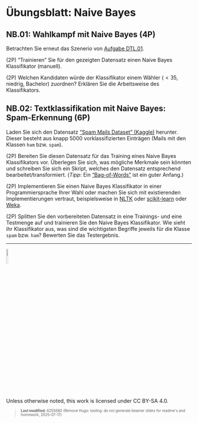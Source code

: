 # Übungsblatt: Naive Bayes

## NB.01: Wahlkampf mit Naive Bayes (4P)

Betrachten Sie erneut das Szenerio von [Aufgabe DTL.01](sheet-dtl.md).

(2P) “Trainieren” Sie für den gezeigten Datensatz einen Naive Bayes
Klassifikator (manuell).

(2P) Welchen Kandidaten würde der Klassifikator einem Wähler ($`< 35`$,
niedrig, Bachelor) zuordnen? Erklären Sie die Arbeitsweise des
Klassifikators.

## NB.02: Textklassifikation mit Naive Bayes: Spam-Erkennung (6P)

Laden Sie sich den Datensatz [“Spam Mails Dataset”
(Kaggle)](https://www.kaggle.com/datasets/venky73/spam-mails-dataset)
herunter. Dieser besteht aus knapp 5000 vorklassifizierten Einträgen
(Mails mit den Klassen `ham` bzw. `spam`).

(2P) Bereiten Sie diesen Datensatz für das Training eines Naive Bayes
Klassifikators vor. Überlegen Sie sich, was mögliche Merkmale sein
könnten und schreiben Sie sich ein Skript, welches den Datensatz
entsprechend bearbeitet/transformiert. (*Tipp*: Ein
[“Bag-of-Words”](https://en.wikipedia.org/wiki/Bag-of-words_model) ist
ein guter Anfang.)

(2P) Implementieren Sie einen Naive Bayes Klassifikator in einer
Programmiersprache Ihrer Wahl oder machen Sie sich mit existierenden
Implementierungen vertraut, beispielsweise in
[NLTK](https://www.nltk.org/index.html) oder
[scikit-learn](https://scikit-learn.org/stable/index.html) oder
[Weka](https://waikato.github.io/weka-wiki/).

(2P) Splitten Sie den vorbereiteten Datensatz in eine Trainings- und
eine Testmenge auf und trainieren Sie den Naive Bayes Klassifikator. Wie
sieht ihr Klassifikator aus, was sind die wichtigsten Begriffe jeweils
für die Klasse `spam` bzw. `ham`? Bewerten Sie das Testergebnis.

------------------------------------------------------------------------

<img src="https://licensebuttons.net/l/by-sa/4.0/88x31.png" width="10%">

Unless otherwise noted, this work is licensed under CC BY-SA 4.0.

<blockquote><p><sup><sub><strong>Last modified:</strong> 6255680 (Remove Hugo: tooling: do not generate beamer slides for readme's and homework, 2025-07-17)<br></sub></sup></p></blockquote>
